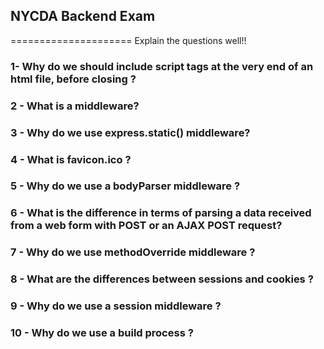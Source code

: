 ## NYCDA Backend Exam
=====================
Explain the questions well!!

### 1- Why do we should include script tags at the very end of an html file, before closing </body>?

### 2 - What is a middleware?

### 3 - Why do we use express.static() middleware?

### 4 - What is favicon.ico ?

### 5 - Why do we use a bodyParser middleware ?

### 6 - What is the difference in terms of parsing a data received from a web form with POST or an AJAX POST request?

### 7 - Why do we use methodOverride middleware ?

### 8 - What are the differences between sessions and cookies ?

### 9 - Why do we use a session middleware ?

### 10 - Why do we use a build process ?

